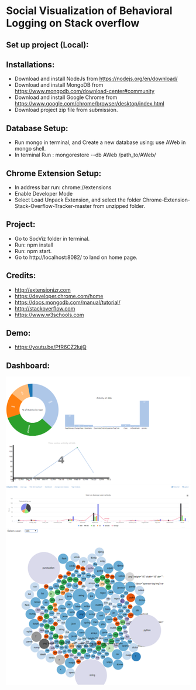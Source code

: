 # Social Visualization of Behavioral Logging on Stack overflow

## Set up project (Local):

## Installations:

* Download and install NodeJs from https://nodejs.org/en/download/
* Download and install MongoDB from https://www.mongodb.com/download-center#community
* Download and install Google Chrome from https://www.google.com/chrome/browser/desktop/index.html
* Download project zip file from submission.

## Database Setup:

* Run mongo in terminal, and Create a new database using: use AWeb in mongo shell.
* In terminal Run : mongorestore --db AWeb /path_to/AWeb/

## Chrome Extension Setup:

* In address bar run: chrome://extensions
* Enable Developer Mode
* Select Load Unpack Extension, and select the folder Chrome-Extension-Stack-Overflow-Tracker-master  from unzipped folder.

## Project:

* Go to SocViz folder in terminal.
* Run: npm install
* Run: npm start.
* Go to http://localhost:8082/ to land on home page.

## Credits:

* http://extensionizr.com
* https://developer.chrome.com/home
* https://docs.mongodb.com/manual/tutorial/
* http://stackoverflow.com
* https://www.w3schools.com

## Demo:
* https://youtu.be/PfR6CZ2lujQ

## Dashboard:
![Dashboard](https://github.com/pkosala/SocViz_Behavorial_Logging/blob/master/imgs/Dashboard.png)
![User activity vs Avg User activity](https://github.com/pkosala/SocViz_Behavorial_Logging/blob/master/imgs/Combination_Chart.png)
![Bubble chart to view importance of tags](https://github.com/pkosala/SocViz_Behavorial_Logging/blob/master/imgs/Bubble.png)
